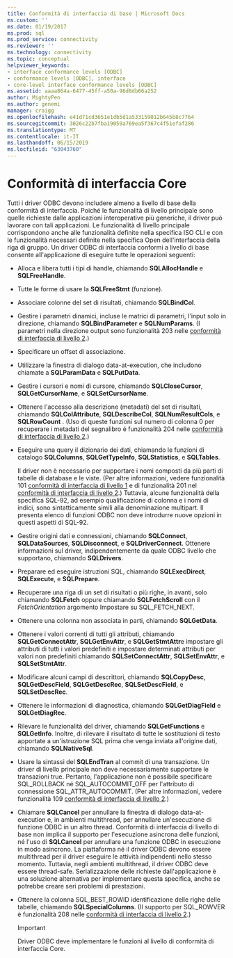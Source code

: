 ```yaml
---
title: Conformità di interfaccia di base | Microsoft Docs
ms.custom: ''
ms.date: 01/19/2017
ms.prod: sql
ms.prod_service: connectivity
ms.reviewer: ''
ms.technology: connectivity
ms.topic: conceptual
helpviewer_keywords:
- interface conformance levels [ODBC]
- conformance levels [ODBC], interface
- core-level interface conformance levels [ODBC]
ms.assetid: aaaa864a-6477-45ff-a50a-96d8db66a252
author: MightyPen
ms.author: genemi
manager: craigg
ms.openlocfilehash: e41d71cd3651e1db5d1a533159012b645b8c7764
ms.sourcegitcommit: 3026c22b7fba19059a769ea5f367c4f51efaf286
ms.translationtype: MT
ms.contentlocale: it-IT
ms.lasthandoff: 06/15/2019
ms.locfileid: "63043760"
---
```

# <a name="core-interface-conformance"></a>Conformità di interfaccia Core
Tutti i driver ODBC devono includere almeno a livello di base della conformità di interfaccia. Poiché le funzionalità di livello principale sono quelle richieste dalle applicazioni interoperative più generiche, il driver può lavorare con tali applicazioni. Le funzionalità di livello principale corrispondono anche alle funzionalità definite nella specifica ISO CLI e con le funzionalità necessari definite nella specifica Open dell'interfaccia della riga di gruppo. Un driver ODBC di interfaccia conformi a livello di base consente all'applicazione di eseguire tutte le operazioni seguenti:  
  
-   Alloca e libera tutti i tipi di handle, chiamando **SQLAllocHandle** e **SQLFreeHandle**.  
  
-   Tutte le forme di usare la **SQLFreeStmt** (funzione).  
  
-   Associare colonne del set di risultati, chiamando **SQLBindCol**.  
  
-   Gestire i parametri dinamici, incluse le matrici di parametri, l'input solo in direzione, chiamando **SQLBindParameter** e **SQLNumParams**. (I parametri nella direzione output sono funzionalità 203 nelle [conformità di interfaccia di livello 2](../../../odbc/reference/develop-app/level-2-interface-conformance.md).)  
  
-   Specificare un offset di associazione.  
  
-   Utilizzare la finestra di dialogo data-at-execution, che includono chiamate a **SQLParamData** e **SQLPutData**.  
  
-   Gestire i cursori e nomi di cursore, chiamando **SQLCloseCursor**, **SQLGetCursorName**, e **SQLSetCursorName**.  
  
-   Ottenere l'accesso alla descrizione (metadati) del set di risultati, chiamando **SQLColAttribute**, **SQLDescribeCol**, **SQLNumResultCols**, e **SQLRowCount** . (Uso di queste funzioni sul numero di colonna 0 per recuperare i metadati del segnalibro è funzionalità 204 nelle [conformità di interfaccia di livello 2](../../../odbc/reference/develop-app/level-2-interface-conformance.md).)  
  
-   Eseguire una query il dizionario dei dati, chiamando le funzioni di catalogo **SQLColumns**, **SQLGetTypeInfo**, **SQLStatistics**, e **SQLTables**.  
  
     Il driver non è necessario per supportare i nomi composti da più parti di tabelle di database e le viste. (Per altre informazioni, vedere funzionalità 101 [conformità di interfaccia di livello 1](../../../odbc/reference/develop-app/level-1-interface-conformance.md) e di funzionalità 201 nel [conformità di interfaccia di livello 2](../../../odbc/reference/develop-app/level-2-interface-conformance.md).) Tuttavia, alcune funzionalità della specifica SQL-92, ad esempio qualificazione di colonna e i nomi di indici, sono sintatticamente simili alla denominazione multipart. Il presenta elenco di funzioni ODBC non deve introdurre nuove opzioni in questi aspetti di SQL-92.  
  
-   Gestire origini dati e connessioni, chiamando **SQLConnect**, **SQLDataSources**, **SQLDisconnect**, e **SQLDriverConnect**. Ottenere informazioni sul driver, indipendentemente da quale ODBC livello che supportano, chiamando **SQLDrivers**.  
  
-   Preparare ed eseguire istruzioni SQL, chiamando **SQLExecDirect**, **SQLExecute**, e **SQLPrepare**.  
  
-   Recuperare una riga di un set di risultati o più righe, in avanti, solo chiamando **SQLFetch** oppure chiamando **SQLFetchScroll** con il *FetchOrientation* argomento Impostare su SQL_FETCH_NEXT.  
  
-   Ottenere una colonna non associata in parti, chiamando **SQLGetData**.  
  
-   Ottenere i valori correnti di tutti gli attributi, chiamando **SQLGetConnectAttr**, **SQLGetEnvAttr**, e **SQLGetStmtAttr**e impostare gli attributi di tutti i valori predefiniti e impostare determinati attributi per valori non predefiniti chiamando **SQLSetConnectAttr**, **SQLSetEnvAttr**, e **SQLSetStmtAttr**.  
  
-   Modificare alcuni campi di descrittori, chiamando **SQLCopyDesc**, **SQLGetDescField**, **SQLGetDescRec**, **SQLSetDescField**, e **SQLSetDescRec**.  
  
-   Ottenere le informazioni di diagnostica, chiamando **SQLGetDiagField** e **SQLGetDiagRec**.  
  
-   Rilevare le funzionalità del driver, chiamando **SQLGetFunctions** e **SQLGetInfo**. Inoltre, di rilevare il risultato di tutte le sostituzioni di testo apportate a un'istruzione SQL prima che venga inviata all'origine dati, chiamando **SQLNativeSql**.  
  
-   Usare la sintassi del **SQLEndTran** al commit di una transazione. Un driver di livello principale non deve necessariamente supportare le transazioni true. Pertanto, l'applicazione non è possibile specificare SQL_ROLLBACK né SQL_AUTOCOMMIT_OFF per l'attributo di connessione SQL_ATTR_AUTOCOMMIT. (Per altre informazioni, vedere funzionalità 109 [conformità di interfaccia di livello 2](../../../odbc/reference/develop-app/level-2-interface-conformance.md).)  
  
-   Chiamare **SQLCancel** per annullare la finestra di dialogo data-at-execution e, in ambienti multithread, per annullare un'esecuzione di funzione ODBC in un altro thread. Conformità di interfaccia di livello di base non implica il supporto per l'esecuzione asincrona delle funzioni, né l'uso di **SQLCancel** per annullare una funzione ODBC in esecuzione in modo asincrono. La piattaforma né il driver ODBC devono essere multithread per il driver eseguire le attività indipendenti nello stesso momento. Tuttavia, negli ambienti multithread, il driver ODBC deve essere thread-safe. Serializzazione delle richieste dall'applicazione è una soluzione alternativa per implementare questa specifica, anche se potrebbe creare seri problemi di prestazioni.  
  
-   Ottenere la colonna SQL_BEST_ROWID identificazione delle righe delle tabelle, chiamando **SQLSpecialColumns**. (Il supporto per SQL_ROWVER è funzionalità 208 nelle [conformità di interfaccia di livello 2](../../../odbc/reference/develop-app/level-2-interface-conformance.md).)  
  
    > [!IMPORTANT]  
    >  Driver ODBC deve implementare le funzioni al livello di conformità di interfaccia Core.
